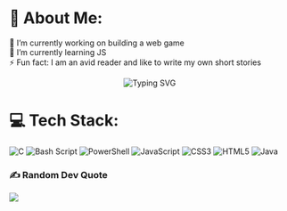 # 💫 About Me:
🔭 I’m currently working on building a web game<br>🌱 I’m currently learning JS<br>⚡ Fun fact: I am an avid reader and like to write my own short stories

<p align="center">
  <img src="https://readme-typing-svg.demolab.com?font=Fira+Code&weight=500&size=24&duration=2000&pause=1000&color=F7D34A&background=FFFFFF00&center=true&width=800&height=40&lines=Embedded+Systems+Engineer;Cybersecurity+Researcher;Kernel+Hacker;Backend+Developer" alt="Typing SVG" />
</p>


# 💻 Tech Stack:
![C](https://img.shields.io/badge/c-%2300599C.svg?style=flat-square&logo=c&logoColor=white) ![Bash Script](https://img.shields.io/badge/bash_script-%23121011.svg?style=flat-square&logo=gnu-bash&logoColor=white) ![PowerShell](https://img.shields.io/badge/PowerShell-%235391FE.svg?style=flat-square&logo=powershell&logoColor=white) ![JavaScript](https://img.shields.io/badge/javascript-%23323330.svg?style=flat-square&logo=javascript&logoColor=%23F7DF1E) ![CSS3](https://img.shields.io/badge/css3-%231572B6.svg?style=flat-square&logo=css3&logoColor=white) ![HTML5](https://img.shields.io/badge/html5-%23E34F26.svg?style=flat-square&logo=html5&logoColor=white) ![Java](https://img.shields.io/badge/java-%23ED8B00.svg?style=flat-square&logo=openjdk&logoColor=white)


### ✍️ Random Dev Quote
![](https://quotes-github-readme.vercel.app/api?type=horizontal&theme=tokyonight)

<!-- Proudly created with GPRM ( https://gprm.itsvg.in ) -->
